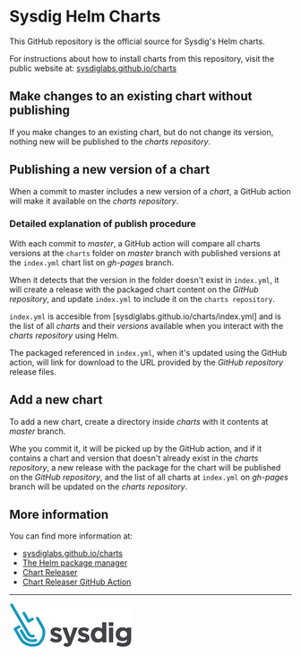 # Sysdig Helm Charts

This GitHub repository is the official source for Sysdig's Helm charts.

For instructions about how to install charts from this repository, visit the public website at:
[sysdiglabs.github.io/charts](https://sysdiglabs.github.io/charts) 

## Make changes to an existing chart without publishing

If you make changes to an existing chart, but do not change its version, nothing new will be published to the _charts repository_.

## Publishing a new version of a chart

When a commit to master includes a new version of a _chart_, a GitHub action will make it available on the _charts repository_.

### Detailed explanation of publish procedure

With each commit to _master_, a GitHub action will compare all charts versions at the `charts` folder on _master_ branch with published versions at the `index.yml` chart list on _gh-pages_ branch. 

When it detects that the version in the folder doesn't exist in  `index.yml`, it will create a release with the packaged chart content on the _GitHub repository_, and update `index.yml` to include it on the `charts repository`.

`index.yml` is accesible from [sysdiglabs.github.io/charts/index.yml] and is the list of all _charts_ and their _versions_ available when you interact with the _charts repository_ using Helm.

The packaged referenced in `index.yml`, when it's updated using the GitHub action, will link for download to the URL provided by the _GitHub repository_ release files.


## Add a new chart

To add a new chart, create a directory inside _charts_ with it contents at _master_ branch.

Whe you commit it, it will be picked up by the GitHub action, and if it contains a chart and version that doesn't already exist in the _charts repository_, a new release with the package for the chart will be published on the _GitHub repository_,
and the list of all charts at `index.yml` on _gh-pages_ branch will be updated on the _charts repository_.


## More information

You can find more information at:
* [sysdiglabs.github.io/charts](https://sysdiglabs.github.io/charts) 
* [The Helm package manager](https://helm.sh/)
* [Chart Releaser](https://github.com/helm/chart-releaser)
* [Chart Releaser GitHub Action](https://github.com/helm/chart-releaser-action)
---

![Sysdig logo](./assets/img/sysdig-logo-220.png)